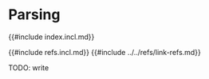 # Parsing

{{#include index.incl.md}}

{{#include refs.incl.md}}
{{#include ../../refs/link-refs.md}}

<div class="hidden">
TODO: write
</div>
